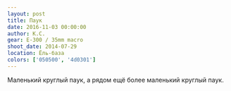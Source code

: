 ```yaml
---
layout: post
title: Паук
date: 2016-11-03 00:00:00
author: К.С.
gear: E-300 / 35mm macro
shoot_date: 2014-07-29
location: Ёль-база
colors: ['050500', '4d0301']
---
```


Маленький круглый паук, а рядом ещё более маленький круглый паук.
